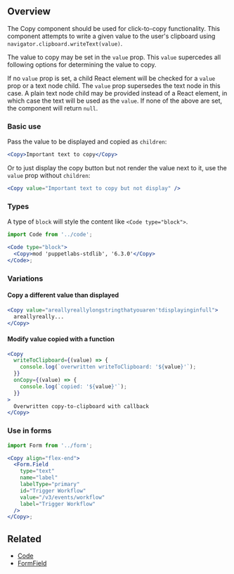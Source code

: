 ## Overview

The Copy component should be used for click-to-copy functionality. This component attempts to write a given value to the user's clipboard using `navigator.clipboard.writeText(value)`.

The value to copy may be set in the `value` prop. This `value` supercedes all following options for determining the value to copy.

If no `value` prop is set, a child React element will be checked for a `value` prop or a text node child. The `value` prop supersedes the text node in this case. A plain text node child may be provided instead of a React element, in which case the text will be used as the `value`. If none of the above are set, the component will return `null`.

### Basic use

Pass the value to be displayed and copied as `children`:

```jsx
<Copy>Important text to copy</Copy>
```

Or to just display the copy button but not render the value next to it, use the `value` prop without `children`:

```jsx
<Copy value="Important text to copy but not display" />
```

### Types

A type of `block` will style the content like `<Code type="block">`.

```jsx
import Code from '../code';

<Code type="block">
  <Copy>mod 'puppetlabs-stdlib', '6.3.0'</Copy>
</Code>;
```

### Variations

#### Copy a different value than displayed

```jsx
<Copy value="areallyreallylongstringthatyouaren'tdisplayinginfull">
  areallyreally...
</Copy>
```

#### Modify value copied with a function

```jsx
<Copy
  writeToClipboard={(value) => {
    console.log(`overwritten writeToClipboard: '${value}'`);
  }}
  onCopy={(value) => {
    console.log(`copied: '${value}'`);
  }}
>
  Overwritten copy-to-clipboard with callback
</Copy>
```

### Use in forms

```jsx
import Form from '../form';

<Copy align="flex-end">
  <Form.Field
    type="text"
    name="label"
    labelType="primary"
    id="Trigger Workflow"
    value="/v3/events/workflow"
    label="Trigger Workflow"
  />
</Copy>;
```

## Related

- [Code](#/React%20Components/Code)
- [FormField](#/React%20Components/FormField)
